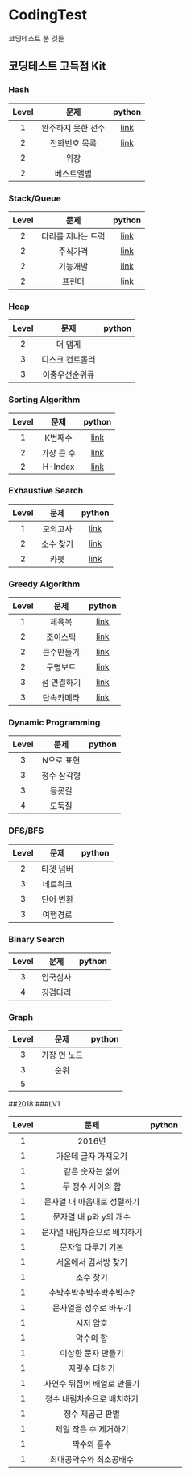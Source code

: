 
# CodingTest
코딩테스트 푼 것들

## 코딩테스트 고득점 Kit

### Hash
| Level | 문제 | python | 
| :---: | :---: | :---: |
| 1 | 완주하지 못한 선수 | [link](Programmers/코딩테스트%20고득점%20Kit/Hash/Hash1_solution.py) |
| 2 | 전화번호 목록 | [link](Programmers/코딩테스트%20고득점%20Kit/Hash/Hash2.py) |
| 2 | 위장 | |
| 2 | 베스트앨범 | |

### Stack/Queue
| Level | 문제 | python | 
| :---: | :---: | :---: |
| 2 | 다리를 지나는 트럭 | [link](Programmers/코딩테스트%20고득점%20Kit/StackQueue/SQ1.py) |
| 2 | 주식가격 | [link](/StackQueue/SQ1.py) |
| 2 | 기능개발 | [link](Programmers/코딩테스트%20고득점%20Kit/StackQueue/SQ3.py) |
| 2 | 프린터 | [link](Programmers/코딩테스트%20고득점%20Kit/StackQueue/SQ4.py)|

### Heap
| Level | 문제 | python | 
| :---: | :---: | :---: |
| 2 | 더 맵게 | |
| 3 | 디스크 컨트롤러 | |
| 3 | 이중우선순위큐 | |

### Sorting Algorithm
| Level | 문제 | python | 
| :---: | :---: | :---: |
| 1 | K번째수 | [link](Programmers/코딩테스트%20고득점%20Kit/Sorting%20Algorithm/sorting%20Algorithm_1) |
| 2 | 가장 큰 수 | [link](Programmers/코딩테스트%20고득점%20Kit/Sorting%20Algorithm/sorting%20Algorithm_2_solution) |
| 2 | H-Index | [link](Programmers/코딩테스트%20고득점%20Kit/Sorting%20Algorithm/sorting%20Algorithm_3) |

### Exhaustive Search
| Level | 문제 | python | 
| :---: | :---: | :---: |
| 1 | 모의고사 | [link](Programmers/코딩테스트%20고득점%20Kit/Exhaustive%20Search/Exhaustive%20Search_1) |
| 2 | 소수 찾기 | [link](Programmers/코딩테스트%20고득점%20Kit/Exhaustive%20Search/Exhaustive%20Search_2) |
| 2 | 카펫 | [link](Programmers/코딩테스트%20고득점%20Kit/Exhaustive%20Search/Exhaustive%20Search_3) |

### Greedy Algorithm
| Level | 문제 | python | 
| :---: | :---: | :---: |
| 1 | 체육복 | [ link ](Programmers/코딩테스트%20고득점%20Kit/Greedy%20Algorithm/Greedy_1.py) |
| 2 | 조이스틱 | [link](Programmers/코딩테스트%20고득점%20Kit/Greedy%20Algorithm/Greedy_2.py) |
| 2 | 큰수만들기 | [link](Programmers/코딩테스트%20고득점%20Kit/Greedy%20Algorithm/Greedy_3.py)|
| 2 | 구명보트 | [link](Programmers/코딩테스트%20고득점%20Kit/Greedy%20Algorithm/Greedy_4.py) |
| 3 | 섬 연결하기 | [link](Programmers/코딩테스트%20고득점%20Kit/Greedy%20Algorithm/Greedy_5.py) |
| 3 | 단속카메라 | [link](Programmers/코딩테스트%20고득점%20Kit/Greedy%20Algorithm/Greedy_6.py) |

### Dynamic Programming
| Level | 문제 | python | 
| :---: | :---: | :---: |
| 3 | N으로 표현 | |
| 3 | 정수 삼각형 | |
| 3 | 등굣길 | |
| 4 | 도둑질 | |


### DFS/BFS
| Level | 문제 | python | 
| :---: | :---: | :---: |
| 2 | 타겟 넘버 | |
| 3 | 네트워크 | |
| 3 | 단어 변환 | |
| 3 | 여행경로 | |

### Binary Search
| Level | 문제 | python | 
| :---: | :---: | :---: |
| 3 | 입국심사 | |
| 4 | 징검다리 | |

### Graph
| Level | 문제 | python | 
| :---: | :---: | :---: |
| 3 | 가장 먼 노드 | |
| 3 | 순위 | |
| 5 |  | |


##2018
###LV1

| Level | 문제 | python | 
| :---: | :---: | :---: |
| 1 | 2016년 | |
| 1 | 가운데 글자 가져오기 | |
| 1 | 같은 숫자는 싫어 | |
| 1 | 두 정수 사이의 합 | |
| 1 | 문자열 내 마음대로 정렬하기 | |
| 1 | 문자열 내 p와 y의 개수 | |
| 1 | 문자열 내림차순으로 배치하기 | |
| 1 | 문자열 다루기 기본 | |
| 1 | 서울에서 김서방 찾기 | |
| 1 | 소수 찾기 | |
| 1 | 수박수박수박수박수박수? | |
| 1 | 문자열을 정수로 바꾸기 | |
| 1 | 시저 암호 | |
| 1 | 악수의 합 | |
| 1 | 이상한 문자 만들기 | |
| 1 | 자릿수 더하기 | |
| 1 | 자연수 뒤집어 배열로 만들기 | |
| 1 | 정수 내림차순으로 배치하기 | |
| 1 | 정수 제곱근 판별 | |
| 1 | 제일 작은 수 제거하기 | |
| 1 | 짝수와 홀수 | |
| 1 | 최대공약수와 최소공배수 | |




